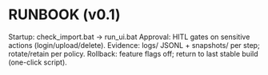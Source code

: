 ﻿# RUNBOOK (v0.1)
Startup: check_import.bat → run_ui.bat
Approval: HITL gates on sensitive actions (login/upload/delete).
Evidence: logs/ JSONL + snapshots/ per step; rotate/retain per policy.
Rollback: feature flags off; return to last stable build (one-click script).


